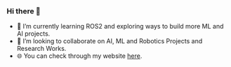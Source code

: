 ### Hi there 👋

- 🌱 I’m currently learning ROS2 and exploring ways to build more ML and AI projects.
- 👯 I’m looking to collaborate on AI, ML and Robotics Projects and Research Works.
- 🌐 You can check through my website [here](https://lateefakinola.github.io/).



<!--
**LateefAkinola/lateefakinola** is a ✨ _special_ ✨ repository because its `README.md` (this file) appears on your GitHub profile.

Here are some ideas to get you started:

- 🔭 I’m currently working on ...
- 🌱 I’m currently learning ...
- 👯 I’m looking to collaborate on ...
- 🤔 I’m looking for help with ...
- 💬 Ask me about ...
- 📫 How to reach me: ...
- 😄 Pronouns: ...
- ⚡ Fun fact: ...
-->

